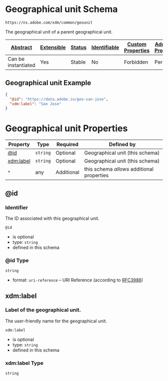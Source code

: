 
# Geographical unit Schema

```
https://ns.adobe.com/xdm/common/geounit
```

The geographical unit of a parent geographical unit.

| [Abstract](../../../abstract.md) | [Extensible](../../../extensions.md) | [Status](../../../status.md) | [Identifiable](../../../id.md) | [Custom Properties](../../../extensions.md) | [Additional Properties](../../../extensions.md) | Defined In |
|----------------------------------|--------------------------------------|------------------------------|--------------------------------|---------------------------------------------|-------------------------------------------------|------------|
| Can be instantiated | Yes | Stable | No | Forbidden | Permitted | [datatypes/demographic/geounit.schema.json](datatypes/demographic/geounit.schema.json) |

## Geographical unit Example
```json
{
  "@id": "https://data.adobe.io/geo-san-jose",
  "xdm:label": "San Jose"
}
```

# Geographical unit Properties

| Property | Type | Required | Defined by |
|----------|------|----------|------------|
| [@id](#id) | `string` | Optional | Geographical unit (this schema) |
| [xdm:label](#xdmlabel) | `string` | Optional | Geographical unit (this schema) |
| `*` | any | Additional | this schema *allows* additional properties |

## @id
### Identifier

The ID associated with this geographical unit.

`@id`
* is optional
* type: `string`
* defined in this schema

### @id Type


`string`
* format: `uri-reference` – URI Reference (according to [RFC3986](https://tools.ietf.org/html/rfc3986))






## xdm:label
### Label of the geographical unit.

The user-friendly name for the geographical unit.

`xdm:label`
* is optional
* type: `string`
* defined in this schema

### xdm:label Type


`string`





